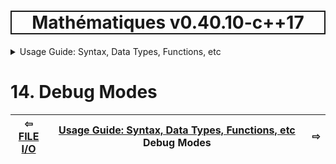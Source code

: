 <h1 style='border: 2px solid; text-align: center'>Mathématiques v0.40.10-c++17</h1>

<details>

<summary>Usage Guide: Syntax, Data Types, Functions, etc</summary>

# [Usage Guide: Syntax, Data Types, Functions, etc](../README.md)<br>
1. [Usage Guide Notation](../notation/README.md)<br>
2. [Scalar Types (Real, Imaginary, Complex & Quaternion)](../scalars/README.md)<br>
3. [Container Types (Vector, Matrix & MultiArray)](../multiarrays/README.md)<br>
4. [Operators](../operators/README.md)<br>
5. [Functions](../functions/README.md)<br>
6. [Linear Algebra](../linear-algebra/README.md)<br>
7. [Indexing, Masks, and Sorting](../indexing-sorting/README.md)<br>
8. [Ranges and Grids](../ranges-grids/README.md)<br>
9. [Calculus](../calculus/README.md)<br>
10. [Vector Calculus](../vector-calculus/README.md)<br>
11. [MultiArray Calculus](../tensor-calculus/README.md)<br>
12. [Display of Results](../display/README.md)<br>
13. [FILE I/O](../file-io/README.md)<br>
14. _Debug Modes_ <br>


</details>



# 14. Debug Modes



| ⇦ <br />[FILE I/O](../file-io/README.md)  | [Usage Guide: Syntax, Data Types, Functions, etc](../README.md)<br />Debug Modes<br /><img width=1000/> | ⇨ <br />   |
| ------------ | :-------------------------------: | ------------ |

